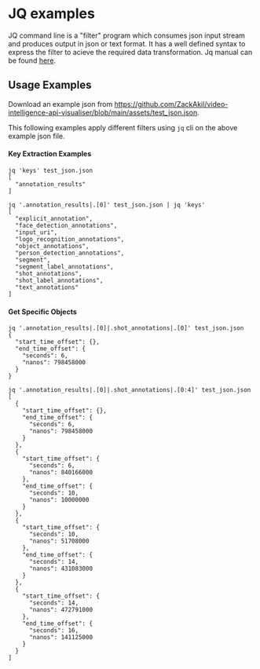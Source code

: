 # JQ examples

JQ command line is a "filter" program which consumes json input stream and produces 
output in json or text format. It has a well defined syntax to express the filter
to acieve the required data transformation. Jq manual can be found [here](https://stedolan.github.io/jq/manual/).


## Usage Examples

Download an example json from https://github.com/ZackAkil/video-intelligence-api-visualiser/blob/main/assets/test_json.json.

This following examples apply different filters using `jq` cli on the above example json file.

#### Key Extraction Examples
```
jq 'keys' test_json.json
[
  "annotation_results"
]
```

```
jq '.annotation_results|.[0]' test_json.json | jq 'keys'
[
  "explicit_annotation",
  "face_detection_annotations",
  "input_uri",
  "logo_recognition_annotations",
  "object_annotations",
  "person_detection_annotations",
  "segment",
  "segment_label_annotations",
  "shot_annotations",
  "shot_label_annotations",
  "text_annotations"
]
```


#### Get Specific Objects

```
jq '.annotation_results|.[0]|.shot_annotations|.[0]' test_json.json 
{
  "start_time_offset": {},
  "end_time_offset": {
    "seconds": 6,
    "nanos": 798458000
  }
}

jq '.annotation_results|.[0]|.shot_annotations|.[0:4]' test_json.json 
[
  {
    "start_time_offset": {},
    "end_time_offset": {
      "seconds": 6,
      "nanos": 798458000
    }
  },
  {
    "start_time_offset": {
      "seconds": 6,
      "nanos": 840166000
    },
    "end_time_offset": {
      "seconds": 10,
      "nanos": 10000000
    }
  },
  {
    "start_time_offset": {
      "seconds": 10,
      "nanos": 51708000
    },
    "end_time_offset": {
      "seconds": 14,
      "nanos": 431083000
    }
  },
  {
    "start_time_offset": {
      "seconds": 14,
      "nanos": 472791000
    },
    "end_time_offset": {
      "seconds": 16,
      "nanos": 141125000
    }
  }
]
```




